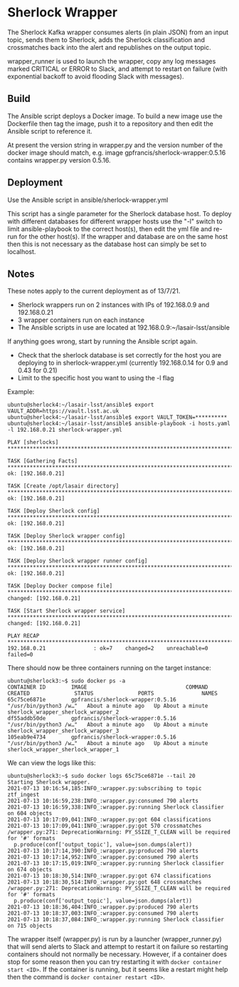# Sherlock Wrapper
The Sherlock Kafka wrapper consumes alerts (in plain JSON) from an input topic, sends them to Sherlock,
adds the Sherlock classification and crossmatches back into the alert and republishes on the output topic.

wrapper_runner is used to launch the wrapper, copy any log messages marked CRITICAL or ERROR to Slack, and attempt to restart on failure (with exponential backoff to avoid flooding Slack with messages).

## Build
The Ansible script deploys a Docker image. To build a new image use the Dockerfile then tag the image, push it to a repository and then edit the Ansible script to reference it.

At present the version string in wrapper.py and the version number of the docker image should match, e.g. image gpfrancis/sherlock-wrapper:0.5.16 contains wrapper.py version 0.5.16.

## Deployment
Use the Ansible script in ansible/sherlock-wrapper.yml

This script has a single parameter for the Sherlock database host. To deploy with different databases for different wrapper hosts use the "-l" switch to limit ansible-playbook to the correct host(s), then edit the yml file and re-run for the other host(s). If the wrapper and database are on the same host then this is not necessary as the database host can simply be set to localhost.

## Notes
These notes apply to the current deployment as of 13/7/21.

* Sherlock wrappers run on 2 instances with IPs of 192.168.0.9 and 192.168.0.21
* 3 wrapper containers run on each instance
* The Ansible scripts in use are located at 192.168.0.9:~/lasair-lsst/ansible

If anything goes wrong, start by running the Ansible script again.
* Check that the sherlock database is set correctly for the host you are deploying to in sherlock-wrapper.yml (currently 192.168.0.14 for 0.9 and 0.43 for 0.21)
* Limit to the specific host you want to using the -l flag

Example:
```
ubuntu@sherlock4:~/lasair-lsst/ansible$ export VAULT_ADDR=https://vault.lsst.ac.uk
ubuntu@sherlock4:~/lasair-lsst/ansible$ export VAULT_TOKEN=**********
ubuntu@sherlock4:~/lasair-lsst/ansible$ ansible-playbook -i hosts.yaml -l 192.168.0.21 sherlock-wrapper.yml 

PLAY [sherlocks] *******************************************************************************************************************************************************************************

TASK [Gathering Facts] *************************************************************************************************************************************************************************
ok: [192.168.0.21]

TASK [Create /opt/lasair directory] ************************************************************************************************************************************************************
ok: [192.168.0.21]

TASK [Deploy Sherlock config] ******************************************************************************************************************************************************************
ok: [192.168.0.21]

TASK [Deploy Sherlock wrapper config] **********************************************************************************************************************************************************
ok: [192.168.0.21]

TASK [Deploy Sherlock wrapper runner config] ***************************************************************************************************************************************************
ok: [192.168.0.21]

TASK [Deploy Docker compose file] **************************************************************************************************************************************************************
changed: [192.168.0.21]

TASK [Start Sherlock wrapper service] **********************************************************************************************************************************************************
changed: [192.168.0.21]

PLAY RECAP *************************************************************************************************************************************************************************************
192.168.0.21               : ok=7    changed=2    unreachable=0    failed=0   
```

There should now be three containers running on the target instance:
```
ubuntu@sherlock3:~$ sudo docker ps -a
CONTAINER ID        IMAGE                               COMMAND                  CREATED              STATUS              PORTS               NAMES
65c75ce6871e        gpfrancis/sherlock-wrapper:0.5.16   "/usr/bin/python3 /w…"   About a minute ago   Up About a minute                       sherlock_wrapper_sherlock_wrapper_2
df55addb50de        gpfrancis/sherlock-wrapper:0.5.16   "/usr/bin/python3 /w…"   About a minute ago   Up About a minute                       sherlock_wrapper_sherlock_wrapper_3
105eab9e4734        gpfrancis/sherlock-wrapper:0.5.16   "/usr/bin/python3 /w…"   About a minute ago   Up About a minute                       sherlock_wrapper_sherlock_wrapper_1
```

We can view the logs like this:
```
ubuntu@sherlock3:~$ sudo docker logs 65c75ce6871e --tail 20
Starting Sherlock wrapper.
2021-07-13 10:16:54,185:INFO_:wrapper.py:subscribing to topic ztf_ingest
2021-07-13 10:16:59,238:INFO_:wrapper.py:consumed 790 alerts
2021-07-13 10:16:59,338:INFO_:wrapper.py:running Sherlock classifier on 604 objects
2021-07-13 10:17:09,041:INFO_:wrapper.py:got 604 classifications
2021-07-13 10:17:09,041:INFO_:wrapper.py:got 570 crossmatches
/wrapper.py:271: DeprecationWarning: PY_SSIZE_T_CLEAN will be required for '#' formats
  p.produce(conf['output_topic'], value=json.dumps(alert))
2021-07-13 10:17:14,390:INFO_:wrapper.py:produced 790 alerts
2021-07-13 10:17:14,952:INFO_:wrapper.py:consumed 790 alerts
2021-07-13 10:17:15,019:INFO_:wrapper.py:running Sherlock classifier on 674 objects
2021-07-13 10:18:30,514:INFO_:wrapper.py:got 674 classifications
2021-07-13 10:18:30,514:INFO_:wrapper.py:got 648 crossmatches
/wrapper.py:271: DeprecationWarning: PY_SSIZE_T_CLEAN will be required for '#' formats
  p.produce(conf['output_topic'], value=json.dumps(alert))
2021-07-13 10:18:36,404:INFO_:wrapper.py:produced 790 alerts
2021-07-13 10:18:37,003:INFO_:wrapper.py:consumed 790 alerts
2021-07-13 10:18:37,084:INFO_:wrapper.py:running Sherlock classifier on 715 objects
```

The wrapper itself (wrapper.py) is run by a launcher (wrapper_runner.py) that will send alerts to Slack and attempt to restart it on failure so restarting containers should not normally be necessary. However, if a container does stop for some reason then you can try restarting it with `docker container start <ID>`. If the container is running, but it seems like a restart might help then the command is `docker container restart <ID>`.
